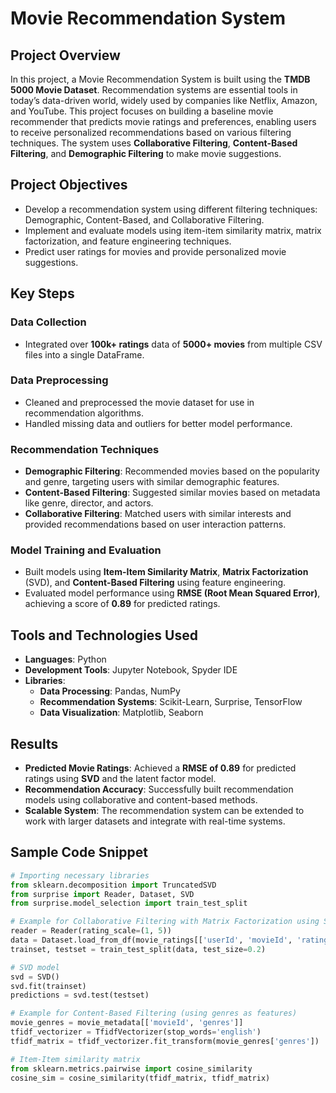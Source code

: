 # Movie Recommendation System

## Project Overview
In this project, a Movie Recommendation System is built using the **TMDB 5000 Movie Dataset**. Recommendation systems are essential tools in today’s data-driven world, widely used by companies like Netflix, Amazon, and YouTube. This project focuses on building a baseline movie recommender that predicts movie ratings and preferences, enabling users to receive personalized recommendations based on various filtering techniques. The system uses **Collaborative Filtering**, **Content-Based Filtering**, and **Demographic Filtering** to make movie suggestions.

## Project Objectives
- Develop a recommendation system using different filtering techniques: Demographic, Content-Based, and Collaborative Filtering.
- Implement and evaluate models using item-item similarity matrix, matrix factorization, and feature engineering techniques.
- Predict user ratings for movies and provide personalized movie suggestions.
  
## Key Steps

### Data Collection
- Integrated over **100k+ ratings** data of **5000+ movies** from multiple CSV files into a single DataFrame.

### Data Preprocessing
- Cleaned and preprocessed the movie dataset for use in recommendation algorithms.
- Handled missing data and outliers for better model performance.

### Recommendation Techniques
- **Demographic Filtering**: Recommended movies based on the popularity and genre, targeting users with similar demographic features.
- **Content-Based Filtering**: Suggested similar movies based on metadata like genre, director, and actors.
- **Collaborative Filtering**: Matched users with similar interests and provided recommendations based on user interaction patterns. 

### Model Training and Evaluation
- Built models using **Item-Item Similarity Matrix**, **Matrix Factorization** (SVD), and **Content-Based Filtering** using feature engineering.
- Evaluated model performance using **RMSE (Root Mean Squared Error)**, achieving a score of **0.89** for predicted ratings.

## Tools and Technologies Used
- **Languages**: Python
- **Development Tools**: Jupyter Notebook, Spyder IDE
- **Libraries**:
  - **Data Processing**: Pandas, NumPy
  - **Recommendation Systems**: Scikit-Learn, Surprise, TensorFlow
  - **Data Visualization**: Matplotlib, Seaborn

## Results
- **Predicted Movie Ratings**: Achieved a **RMSE of 0.89** for predicted ratings using **SVD** and the latent factor model.
- **Recommendation Accuracy**: Successfully built recommendation models using collaborative and content-based methods.
- **Scalable System**: The recommendation system can be extended to work with larger datasets and integrate with real-time systems.

## Sample Code Snippet

```python
# Importing necessary libraries
from sklearn.decomposition import TruncatedSVD
from surprise import Reader, Dataset, SVD
from surprise.model_selection import train_test_split

# Example for Collaborative Filtering with Matrix Factorization using SVD
reader = Reader(rating_scale=(1, 5))
data = Dataset.load_from_df(movie_ratings[['userId', 'movieId', 'rating']], reader)
trainset, testset = train_test_split(data, test_size=0.2)

# SVD model
svd = SVD()
svd.fit(trainset)
predictions = svd.test(testset)

# Example for Content-Based Filtering (using genres as features)
movie_genres = movie_metadata[['movieId', 'genres']]
tfidf_vectorizer = TfidfVectorizer(stop_words='english')
tfidf_matrix = tfidf_vectorizer.fit_transform(movie_genres['genres'])

# Item-Item similarity matrix
from sklearn.metrics.pairwise import cosine_similarity
cosine_sim = cosine_similarity(tfidf_matrix, tfidf_matrix)
